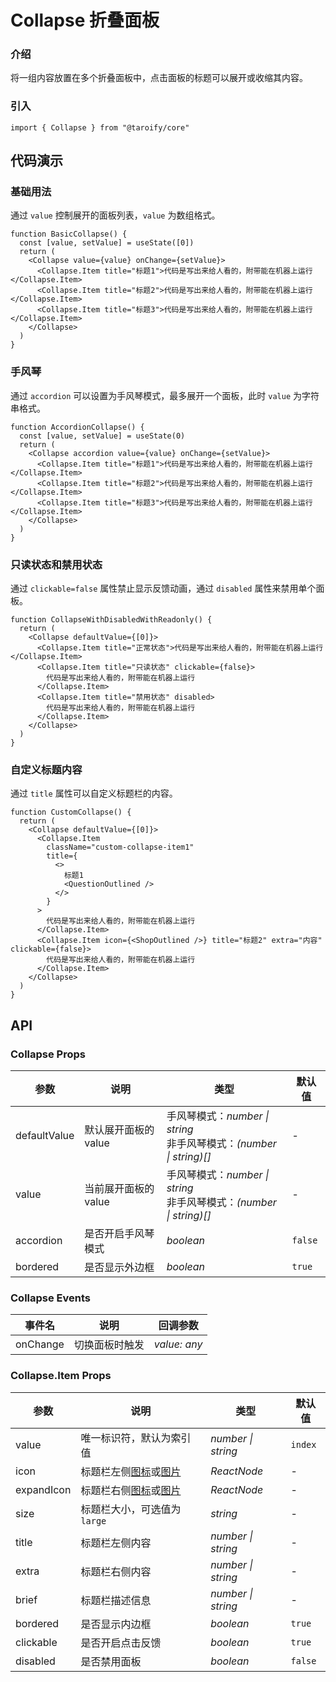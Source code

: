 # Collapse 折叠面板

### 介绍

将一组内容放置在多个折叠面板中，点击面板的标题可以展开或收缩其内容。

### 引入

```tsx
import { Collapse } from "@taroify/core"
```

## 代码演示

### 基础用法

通过 `value` 控制展开的面板列表，`value` 为数组格式。

```tsx
function BasicCollapse() {
  const [value, setValue] = useState([0])
  return (
    <Collapse value={value} onChange={setValue}>
      <Collapse.Item title="标题1">代码是写出来给人看的，附带能在机器上运行</Collapse.Item>
      <Collapse.Item title="标题2">代码是写出来给人看的，附带能在机器上运行</Collapse.Item>
      <Collapse.Item title="标题3">代码是写出来给人看的，附带能在机器上运行</Collapse.Item>
    </Collapse>
  )
}
```

### 手风琴

通过 `accordion` 可以设置为手风琴模式，最多展开一个面板，此时 `value` 为字符串格式。

```tsx
function AccordionCollapse() {
  const [value, setValue] = useState(0)
  return (
    <Collapse accordion value={value} onChange={setValue}>
      <Collapse.Item title="标题1">代码是写出来给人看的，附带能在机器上运行</Collapse.Item>
      <Collapse.Item title="标题2">代码是写出来给人看的，附带能在机器上运行</Collapse.Item>
      <Collapse.Item title="标题3">代码是写出来给人看的，附带能在机器上运行</Collapse.Item>
    </Collapse>
  )
}
```

### 只读状态和禁用状态

通过 `clickable=false` 属性禁止显示反馈动画，通过 `disabled` 属性来禁用单个面板。

```tsx
function CollapseWithDisabledWithReadonly() {
  return (
    <Collapse defaultValue={[0]}>
      <Collapse.Item title="正常状态">代码是写出来给人看的，附带能在机器上运行</Collapse.Item>
      <Collapse.Item title="只读状态" clickable={false}>
        代码是写出来给人看的，附带能在机器上运行
      </Collapse.Item>
      <Collapse.Item title="禁用状态" disabled>
        代码是写出来给人看的，附带能在机器上运行
      </Collapse.Item>
    </Collapse>
  )
}
```

### 自定义标题内容

通过 `title` 属性可以自定义标题栏的内容。

```tsx
function CustomCollapse() {
  return (
    <Collapse defaultValue={[0]}>
      <Collapse.Item
        className="custom-collapse-item1"
        title={
          <>
            标题1
            <QuestionOutlined />
          </>
        }
      >
        代码是写出来给人看的，附带能在机器上运行
      </Collapse.Item>
      <Collapse.Item icon={<ShopOutlined />} title="标题2" extra="内容" clickable={false}>
        代码是写出来给人看的，附带能在机器上运行
      </Collapse.Item>
    </Collapse>
  )
}
```

## API

### Collapse Props

| 参数 | 说明 | 类型 | 默认值 |
| --- | --- | --- | --- |
| defaultValue | 默认展开面板的 value | 手风琴模式：_number \| string_<br>非手风琴模式：_(number \| string)[]_ | - |
| value | 当前展开面板的 value | 手风琴模式：_number \| string_<br>非手风琴模式：_(number \| string)[]_ | - |
| accordion | 是否开启手风琴模式 | _boolean_ | `false` |
| bordered | 是否显示外边框 | _boolean_ | `true` |

### Collapse Events

| 事件名 | 说明           | 回调参数                                 |
| ------ | -------------- | ---------------------------------------- |
| onChange | 切换面板时触发 | _value: any_ |

### Collapse.Item Props

| 参数 | 说明 | 类型 | 默认值 |
| --- | --- | --- | --- |
| value | 唯一标识符，默认为索引值 | _number \| string_ | `index` |
| icon | 标题栏左侧[图标](/components/icon)或[图片](/components/image) | _ReactNode_ | - |
| expandIcon | 标题栏右侧[图标](/components/icon)或[图片](/components/image) | _ReactNode_ | - |
| size | 标题栏大小，可选值为 `large` | _string_ | - |
| title | 标题栏左侧内容 | _number \| string_ | - |
| extra | 标题栏右侧内容 | _number \| string_ | - |
| brief | 标题栏描述信息 | _number \| string_ | - |
| bordered | 是否显示内边框 | _boolean_ | `true` |
| clickable| 是否开启点击反馈 | _boolean_ | `true` |
| disabled | 是否禁用面板 | _boolean_ | `false` |
